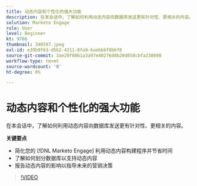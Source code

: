 ```yaml
---
title: 动态内容和个性化的强大功能
description: 在本会话中，了解如何利用动态内容向数据库发送更有针对性、更相关的内容。
solution: Marketo Engage
role: User
level: Beginner
kt: 9766
thumbnail: 340597.jpeg
exl-id: e39b9f63-d5b2-4211-8fa9-6aebbbf8bbf8
source-git-commit: 3ae20f0861a3a97e40276d8b20d858cbfa238698
workflow-type: tm+mt
source-wordcount: '0'
ht-degree: 0%

---
```


# 动态内容和个性化的强大功能

在本会话中，了解如何利用动态内容向数据库发送更有针对性、更相关的内容。

**关键要点**

* 简化您的 [!DNL Marketo Engage] 利用动态内容构建程序并节省时间
* 了解如何划分数据库以支持动态内容
* 报告动态内容的影响以指导未来的营销决策

>[!VIDEO](https://video.tv.adobe.com/v/340597/?quality=12&learn=on)

